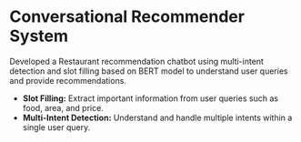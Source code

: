 # Conversational Recommender System

Developed a Restaurant recommendation chatbot using multi-intent detection and slot filling based on BERT model to understand user queries and provide recommendations.

- **Slot Filling:** Extract important information from user queries such as food, area, and price.
- **Multi-Intent Detection:** Understand and handle multiple intents within a single user query.

